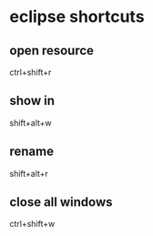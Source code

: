 # eclipse shortcuts

## open resource
ctrl+shift+r

## show in
shift+alt+w

## rename
shift+alt+r

## close all windows
ctrl+shift+w
